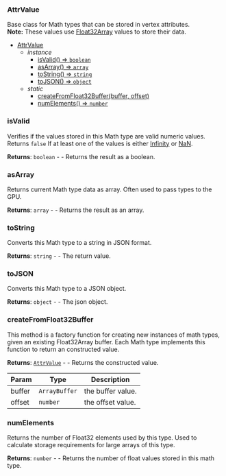 <a name="AttrValue"></a>

### AttrValue
Base class for Math types that can be stored in vertex attributes.
<br>
**Note:** These values use [Float32Array](https://developer.mozilla.org/en-US/docs/Web/JavaScript/Reference/Global_Objects/Float32Array) values to store their data.



* [AttrValue](#AttrValue)
    * _instance_
        * [isValid() ⇒ <code>boolean</code>](#isValid)
        * [asArray() ⇒ <code>array</code>](#asArray)
        * [toString() ⇒ <code>string</code>](#toString)
        * [toJSON() ⇒ <code>object</code>](#toJSON)
    * _static_
        * [createFromFloat32Buffer(buffer, offset)](#createFromFloat32Buffer)
        * [numElements() ⇒ <code>number</code>](#numElements)

<a name="AttrValue+isValid"></a>

### isValid
Verifies if the values stored in this Math type are valid numeric values.
Returns `false` If at least one of the values is either [Infinity](https://developer.mozilla.org/en-US/docs/Web/JavaScript/Referencia/Objetos_globales/Infinity) or
[NaN](https://developer.mozilla.org/en-US/docs/Web/JavaScript/Referencia/Objetos_globales/NaN).


**Returns**: <code>boolean</code> - - Returns the result as a boolean.  
<a name="AttrValue+asArray"></a>

### asArray
Returns current Math type data as array. Often used to pass types to the GPU.


**Returns**: <code>array</code> - - Returns the result as an array.  
<a name="AttrValue+toString"></a>

### toString
Converts this Math type to a string in JSON format.


**Returns**: <code>string</code> - - The return value.  
<a name="AttrValue+toJSON"></a>

### toJSON
Converts this Math type to a JSON object.


**Returns**: <code>object</code> - - The json object.  
<a name="AttrValue.createFromFloat32Buffer"></a>

### createFromFloat32Buffer
This method is a factory function for creating new instances of math types, given an existing Float32Array buffer.
Each Math type implements this function to return an constructed value.


**Returns**: [<code>AttrValue</code>](#AttrValue) - - Returns the constructed value.  

| Param | Type | Description |
| --- | --- | --- |
| buffer | <code>ArrayBuffer</code> | the buffer value. |
| offset | <code>number</code> | the offset value. |

<a name="AttrValue.numElements"></a>

### numElements
Returns the number of Float32 elements used by this type. Used to calculate storage requirements for large arrays of this type.


**Returns**: <code>number</code> - - Returns the number of float values stored in this math type.  
